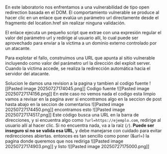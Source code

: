 En este laboratorio nos enfrentamos a una vulnerabilidad de tipo open redirection basada en el DOM. El comportamiento vulnerable se produce al hacer clic en un enlace que evalúa un parámetro url directamente desde el fragmento del location.href sin realizar ninguna validación.

El enlace ejecuta un pequeño script que extrae con una expresión regular el valor del parámetro url y redirige al usuario allí, lo cual puede ser aprovechado para enviar a la víctima a un dominio externo controlado por un atacante.

Para explotar el fallo, construimos una URL que apunta al sitio vulnerable incluyendo como valor del parámetro url la dirección del exploit server. Cuando la víctima accede, se realiza la redirección automática hacia el servidor del atacante.

Solucion
le damos una revision a la pagina y tambien al codigo fuente
![[Pasted image 20250727174045.png]]
Codigo fuente
![[Pasted image 20250727174156.png]]
En este caso no vemos nada el codigo esta limpio vamos a revisar en la pagina aver si encontramos algo
en la seccion de post hasta abajo en la seccion de comentarios
![[Pasted image 20250727174450.png]]
encontramos esto
![[Pasted image 20250727174517.png]]
Este código busca una URL en la barra de direcciones, y si encuentra algo como `?url=https://ejemplo.com`, redirige al usuario allí al hacer clic. Si no encuentra nada, va a la raíz (`/`). **Puede ser inseguro si no se valida esa URL**, y debe manejarse con cuidado para evitar redirecciones abiertas.
entonces es tan sencillo como poner (&url=) la pagina donde queremos que nos rediriga
![[Pasted image 20250727174903.png]]
y listo
![[Pasted image 20250727175000.png]]
